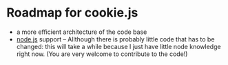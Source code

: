 # Roadmap for cookie.js

- a more efficient architecture of the code base
- [node.js](http://nodejs.org/) support – Allthough there is probably little code that has to be changed: this will take a while because I just have little node knowledge right now. (You are very welcome to contribute to the code!)